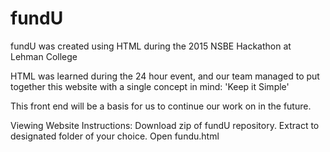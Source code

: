 # fundU
fundU was created using HTML during the 2015 NSBE Hackathon at Lehman College

HTML was learned during the 24 hour event, and our team managed to put together this website with a single concept in mind: 'Keep it Simple'

This front end will be a basis for us to continue our work on in the future.

Viewing Website Instructions:
Download zip of fundU repository. 
Extract to designated folder of your choice.
Open fundu.html
